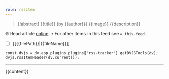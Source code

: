 ```yaml
---
role: rssitem
---
```


> [!abstract] {{title}} (by {{author}})
> {{image}} {{description}}

🌐 Read article [online]({{link}}). ⤴ For other items in this feed see `= this.feed`.

- [ ] [[{{filePath}}|{{fileName}}]]

~~~dataviewjs
const dvjs = dv.app.plugins.plugins["rss-tracker"].getDVJSTools(dv);
dvjs.rssItemHeader(dv.current());
~~~

- - -

{{content}}